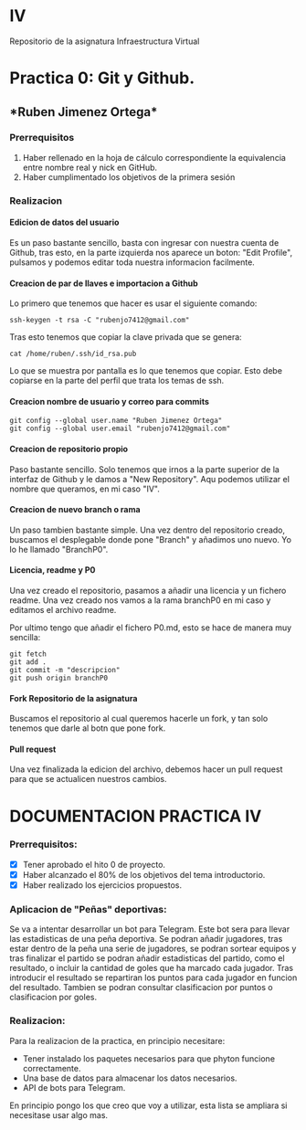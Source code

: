 # IV

Repositorio de la asignatura Infraestructura Virtual


<h1>Practica 0: Git y Github.</h1>
<h2>*Ruben Jimenez Ortega*</h2>

<h3>Prerrequisitos</h3>

<ol> 
	<li> Haber rellenado en la hoja de cálculo correspondiente la equivalencia entre nombre real y nick en GitHub. </li>
    <li> Haber cumplimentado los objetivos de la primera sesión </li>
</ol>

<h3>Realizacion</h3>

<h4>Edicion de datos del usuario</h4>

Es un paso bastante sencillo, basta con ingresar con nuestra cuenta de Github, tras esto, en la parte izquierda nos aparece un boton: "Edit Profile", pulsamos y podemos editar toda nuestra informacion facilmente.

<h4>Creacion de par de llaves e importacion a Github</h4>

Lo primero que tenemos que hacer es usar el siguiente comando:

	ssh-keygen -t rsa -C "rubenjo7412@gmail.com"

Tras esto tenemos que copiar la clave privada que se genera:

	cat /home/ruben/.ssh/id_rsa.pub

Lo que se muestra por pantalla es lo que tenemos que copiar. Esto debe copiarse en la parte del perfil que trata los temas de ssh.

<h4>Creacion nombre de usuario y correo para commits</h4>

	git config --global user.name "Ruben Jimenez Ortega"
    git config --global user.email "rubenjo7412@gmail.com"

<h4>Creacion de repositorio propio</h4>

Paso bastante sencillo. Solo tenemos que irnos a la parte superior de la interfaz de Github y le damos a "New Repository". Aqu podemos utilizar el nombre que queramos, en mi caso "IV".

<h4>Creacion de nuevo branch o rama</h4>

Un paso tambien bastante simple. Una vez dentro del repositorio creado, buscamos el desplegable donde pone "Branch" y añadimos uno nuevo. Yo lo he llamado "BranchP0".

<h4>Licencia, readme y P0</h4>

Una vez creado el repositorio, pasamos a añadir una licencia y un fichero readme. Una vez creado nos vamos a la rama branchP0 en mi caso y editamos el archivo readme.

Por ultimo tengo que añadir el fichero P0.md, esto se hace de manera muy sencilla:

	git fetch
    git add .
    git commit -m "descripcion"
    git push origin branchP0

<h4>Fork Repositorio de la asignatura</h4>

Buscamos el repositorio al cual queremos hacerle un fork, y tan solo tenemos que darle al botn que pone fork.

<h4>Pull request</h4>

Una vez finalizada la edicion del archivo, debemos hacer un pull request para que se actualicen nuestros cambios.

# DOCUMENTACION PRACTICA IV

<h3>Prerrequisitos:</h3>

- [x] Tener aprobado el hito 0 de proyecto.
- [x] Haber alcanzado el 80% de los objetivos del tema introductorio. 
- [x] Haber realizado los ejercicios propuestos. 

<h3>Aplicacion de "Peñas" deportivas:</h3>

Se va a intentar desarrollar un bot para Telegram. Este bot sera para llevar las estadisticas de una peña deportiva. Se podran añadir jugadores, tras estar dentro de la peña una serie de jugadores, se podran sortear equipos y tras finalizar el partido se podran añadir estadisticas del partido, como el resultado, o incluir la cantidad de goles que ha marcado cada jugador. Tras introducir el resultado se repartiran los puntos para cada jugador en funcion del resultado. Tambien se podran consultar clasificacion por puntos o clasificacion por goles.

<h3>Realizacion:</h3>

Para la realizacion de la practica, en principio necesitare:

* Tener instalado los paquetes necesarios para que phyton funcione correctamente.
* Una base de datos para almacenar los datos necesarios.
* API de bots para Telegram.

En principio pongo los que creo que voy a utilizar, esta lista se ampliara si necesitase usar algo mas.
